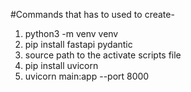 #Commands that has to used to create-
1) python3 -m venv venv
2) pip install fastapi pydantic
3) source path to the activate scripts file
4) pip install uvicorn
5)  uvicorn main:app --port 8000
